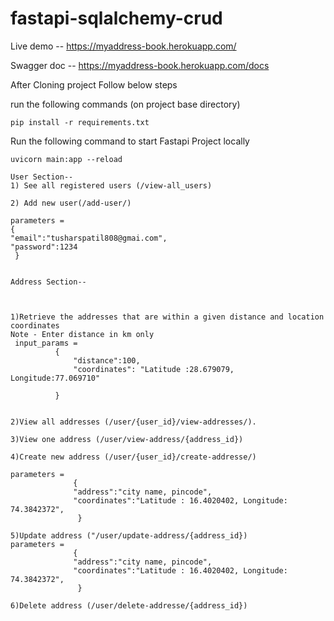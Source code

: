 # fastapi-sqlalchemy-crud

Live demo --  https://myaddress-book.herokuapp.com/

Swagger doc --  https://myaddress-book.herokuapp.com/docs


After Cloning project Follow below steps


run the following commands (on project base directory) 
```
pip install -r requirements.txt
```


Run the following command to start Fastapi Project locally
```
uvicorn main:app --reload
```



```
User Section--
1) See all registered users (/view-all_users)

2) Add new user(/add-user/)

parameters = 
{
"email":"tusharspatil808@gmai.com",
"password":1234
 }


Address Section--



1)Retrieve the addresses that are within a given distance and location coordinates 
Note - Enter distance in km only
 input_params = 
          {
              "distance":100,
              "coordinates": "Latitude :28.679079, Longitude:77.069710"

          }


2)View all addresses (/user/{user_id}/view-addresses/).

3)View one address (/user/view-address/{address_id})
 
4)Create new address (/user/{user_id}/create-addresse/) 

parameters = 
              {
              "address":"city name, pincode",
              "coordinates":"Latitude : 16.4020402, Longitude: 74.3842372",
               }

5)Update address ("/user/update-address/{address_id})
parameters = 
              {
              "address":"city name, pincode",
              "coordinates":"Latitude : 16.4020402, Longitude: 74.3842372",
               }

6)Delete address (/user/delete-addresse/{address_id})
```
